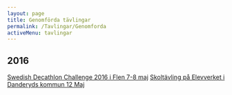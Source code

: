 ```yaml
---
layout: page
title: Genomförda tävlingar
permalink: /Tavlingar/Genomforda
activeMenu: tavlingar
---
```


<h2>2016</h2>
<a class="list-group-item" target="_blank" href="https://www.worldcubeassociation.org/results/c.php?i=SwedishDecathlonChallenge2016">Swedish Decathlon Challenge 2016 i Flen 7-8 maj</a>
<a class="list-group-item" target="_blank" href="http://www.elevverket.se/filearea_146.html">Skoltävling på Elevverket i Danderyds kommun 12 Maj</a>
                
